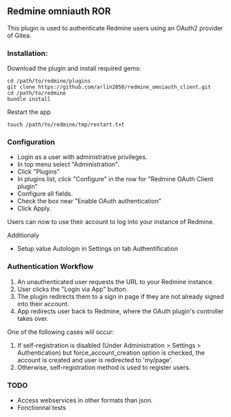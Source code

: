 ## Redmine omniauth ROR

This plugin is used to authenticate Redmine users using an OAuth2 provider of Gitea.

### Installation:

Download the plugin and install required gems:

```console
cd /path/to/redmine/plugins
git clone https://github.com/arlin2050/redmine_omniauth_client.git
cd /path/to/redmine
bundle install
```

Restart the app
```console
touch /path/to/redmine/tmp/restart.txt
```

### Configuration

* Login as a user with administrative privileges. 
* In top menu select "Administration".
* Click "Plugins"
* In plugins list, click "Configure" in the row for "Redmine OAuth Client plugin"
* Configure all fields.
* Check the box near "Enable OAuth authentication"
* Click Apply. 
 
Users can now to use their account to log into your instance of Redmine.

Additionaly
* Setup value Autologin in Settings on tab Authentification

### Authentication Workflow

1. An unauthenticated user requests the URL to your Redmine instance.
2. User clicks the "Login via App" button.
3. The plugin redirects them to a sign in page if they are not already signed into their account.
4. App redirects user back to Redmine, where the OAuth plugin's controller takes over.

One of the following cases will occur:

1. If self-registration is disabled (Under Administration > Settings > Authentication) but force_account_creation option is checked, the account is created and user is redirected to 'my/page'.
2. Otherwise, self-registration method is used to register users.

### TODO

* Access webservices in other formats than json.
* Fonctionnal tests
